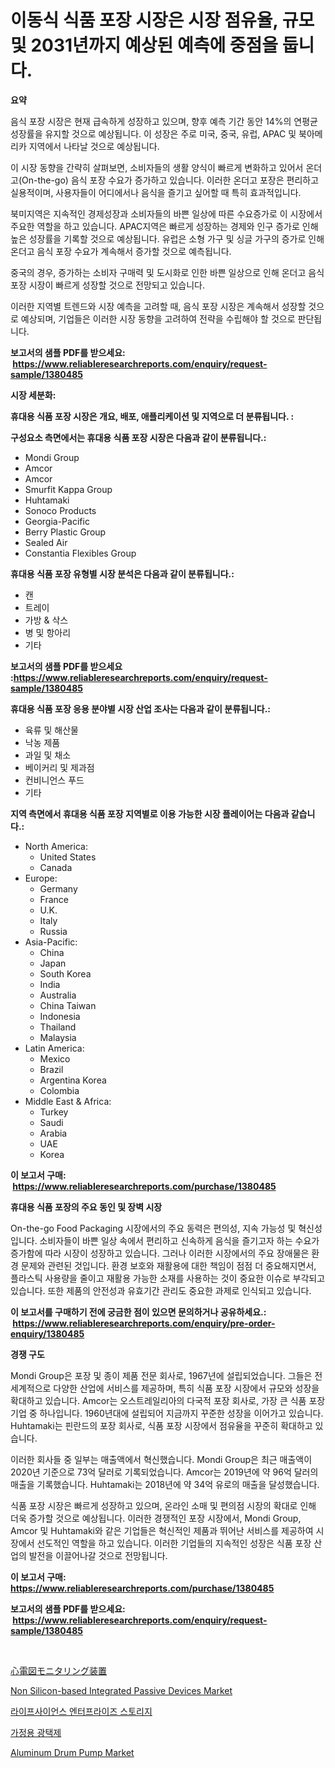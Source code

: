<p><h1>이동식 식품 포장 시장은 시장 점유율, 규모 및 2031년까지 예상된 예측에 중점을 둡니다.</h1></p><p><strong>요약</strong></p>
<p><p>음식 포장 시장은 현재 급속하게 성장하고 있으며, 향후 예측 기간 동안 14%의 연평균 성장률을 유지할 것으로 예상됩니다. 이 성장은 주로 미국, 중국, 유럽, APAC 및 북아메리카 지역에서 나타날 것으로 예상됩니다.</p><p>이 시장 동향을 간략히 살펴보면, 소비자들의 생활 양식이 빠르게 변화하고 있어서 온더고(On-the-go) 음식 포장 수요가 증가하고 있습니다. 이러한 온더고 포장은 편리하고 실용적이며, 사용자들이 어디에서나 음식을 즐기고 싶어할 때 특히 효과적입니다.</p><p>북미지역은 지속적인 경제성장과 소비자들의 바쁜 일상에 따른 수요증가로 이 시장에서 주요한 역할을 하고 있습니다. APAC지역은 빠르게 성장하는 경제와 인구 증가로 인해 높은 성장률을 기록할 것으로 예상됩니다. 유럽은 소형 가구 및 싱글 가구의 증가로 인해 온더고 음식 포장 수요가 계속해서 증가할 것으로 예측됩니다.</p><p>중국의 경우, 증가하는 소비자 구매력 및 도시화로 인한 바쁜 일상으로 인해 온더고 음식 포장 시장이 빠르게 성장할 것으로 전망되고 있습니다.</p><p>이러한 지역별 트렌드와 시장 예측을 고려할 때, 음식 포장 시장은 계속해서 성장할 것으로 예상되며, 기업들은 이러한 시장 동향을 고려하여 전략을 수립해야 할 것으로 판단됩니다.</p></p>
<p><strong>보고서의 샘플 PDF를 받으세요: &nbsp;<a href="https://www.reliableresearchreports.com/enquiry/request-sample/1380485">https://www.reliableresearchreports.com/enquiry/request-sample/1380485</a></strong></p>
<p><strong>시장 세분화:</strong></p>
<p><strong> 휴대용 식품 포장 시장은 개요, 배포, 애플리케이션 및 지역으로 더 분류됩니다. :</strong></p>
<p><strong>구성요소 측면에서는 휴대용 식품 포장 시장은 다음과 같이 분류됩니다.:</strong></p>
<p><ul><li>Mondi Group</li><li>Amcor</li><li>Amcor</li><li>Smurfit Kappa Group</li><li>Huhtamaki</li><li>Sonoco Products</li><li>Georgia-Pacific</li><li>Berry Plastic Group</li><li>Sealed Air</li><li>Constantia Flexibles Group</li></ul></p>
<p><strong> 휴대용 식품 포장 유형별 시장 분석은 다음과 같이 분류됩니다.:</strong></p>
<p><ul><li>캔</li><li>트레이</li><li>가방 & 삭스</li><li>병 및 항아리</li><li>기타</li></ul></p>
<p><strong>보고서의 샘플 PDF를 받으세요 :<a href="https://www.reliableresearchreports.com/enquiry/request-sample/1380485">https://www.reliableresearchreports.com/enquiry/request-sample/1380485</a></strong></p>
<p><strong> 휴대용 식품 포장 응용 분야별 시장 산업 조사는 다음과 같이 분류됩니다.:</strong></p>
<p><ul><li>육류 및 해산물</li><li>낙농 제품</li><li>과일 및 채소</li><li>베이커리 및 제과점</li><li>컨비니언스 푸드</li><li>기타</li></ul></p>
<p><strong>지역 측면에서 휴대용 식품 포장 지역별로 이용 가능한 시장 플레이어는 다음과 같습니다.:</strong></p>
<p><ul>
    <li>
        North America:
        <ul>
            <li>United States</li>
            <li>Canada</li>
        </ul>
    </li>
    <li>
        Europe:
        <ul>
            <li>Germany</li>
            <li>France</li>
            <li>U.K.</li>
            <li>Italy</li>
            <li>Russia</li>
        </ul>
    </li>
    <li>
        Asia-Pacific:
        <ul>
            <li>China</li>
            <li>Japan</li>
            <li>South Korea</li>
            <li>India</li>
            <li>Australia</li>
            <li>China Taiwan</li>
            <li>Indonesia</li>
            <li>Thailand</li>
            <li>Malaysia</li>
        </ul>
    </li>
    <li>
        Latin America:
        <ul>
            <li>Mexico</li>
            <li>Brazil</li>
            <li>Argentina Korea</li>
            <li>Colombia</li>
        </ul>
    </li>
    <li>
        Middle East & Africa:
        <ul>
            <li>Turkey</li>
            <li>Saudi</li>
            <li>Arabia</li>
            <li>UAE</li>
            <li>Korea</li>
        </ul>
    </li>
    </ul></p>
<p><strong>이 보고서 구매: &nbsp;<a href="https://www.reliableresearchreports.com/purchase/1380485">https://www.reliableresearchreports.com/purchase/1380485</a></strong></p>
<p><strong>휴대용 식품 포장의 주요 동인 및 장벽 시장</strong></p>
<p><p>On-the-go Food Packaging 시장에서의 주요 동력은 편의성, 지속 가능성 및 혁신성입니다. 소비자들이 바쁜 일상 속에서 편리하고 신속하게 음식을 즐기고자 하는 수요가 증가함에 따라 시장이 성장하고 있습니다. 그러나 이러한 시장에서의 주요 장애물은 환경 문제와 관련된 것입니다. 환경 보호와 재활용에 대한 책임이 점점 더 중요해지면서, 플라스틱 사용량을 줄이고 재활용 가능한 소재를 사용하는 것이 중요한 이슈로 부각되고 있습니다. 또한 제품의 안전성과 유효기간 관리도 중요한 과제로 인식되고 있습니다.</p></p>
<p><strong>이 보고서를 구매하기 전에 궁금한 점이 있으면 문의하거나 공유하세요.: &nbsp;<a href="https://www.reliableresearchreports.com/enquiry/pre-order-enquiry/1380485">https://www.reliableresearchreports.com/enquiry/pre-order-enquiry/1380485</a></strong></p>
<p><strong>경쟁 구도</strong></p>
<p><p>Mondi Group은 포장 및 종이 제품 전문 회사로, 1967년에 설립되었습니다. 그들은 전세계적으로 다양한 산업에 서비스를 제공하며, 특히 식품 포장 시장에서 규모와 성장을 확대하고 있습니다. Amcor는 오스트레일리아의 다국적 포장 회사로, 가장 큰 식품 포장 기업 중 하나입니다. 1960년대에 설립되어 지금까지 꾸준한 성장을 이어가고 있습니다. Huhtamaki는 핀란드의 포장 회사로, 식품 포장 시장에서 점유율을 꾸준히 확대하고 있습니다.</p><p>이러한 회사들 중 일부는 매출액에서 혁신했습니다. Mondi Group은 최근 매출액이 2020년 기준으로 73억 달러로 기록되었습니다. Amcor는 2019년에 약 96억 달러의 매출을 기록했습니다. Huhtamaki는 2018년에 약 34억 유로의 매출을 달성했습니다.</p><p>식품 포장 시장은 빠르게 성장하고 있으며, 온라인 소매 및 편의점 시장의 확대로 인해 더욱 증가할 것으로 예상됩니다. 이러한 경쟁적인 포장 시장에서, Mondi Group, Amcor 및 Huhtamaki와 같은 기업들은 혁신적인 제품과 뛰어난 서비스를 제공하여 시장에서 선도적인 역할을 하고 있습니다. 이러한 기업들의 지속적인 성장은 식품 포장 산업의 발전을 이끌어나갈 것으로 전망됩니다.</p></p>
<p><strong>이 보고서 구매: &nbsp; <a href="https://www.reliableresearchreports.com/purchase/1380485">https://www.reliableresearchreports.com/purchase/1380485</a></strong></p>
<p><strong>보고서의 샘플 PDF를 받으세요: &nbsp;<a href="https://www.reliableresearchreports.com/enquiry/request-sample/1380485">https://www.reliableresearchreports.com/enquiry/request-sample/1380485</a></strong><strong></strong></p>
<p>&nbsp;</p>
<p><p><a href="https://github.com/joaejkdzgyljvo6/Market-Research-Report-List-1/blob/main/4020542193161.md">心電図モニタリング装置</a></p><p><a href="https://issuu.com/reportprime-2/docs/non-silicon-based-integrated-passive-devices-marke">Non Silicon-based Integrated Passive Devices Market</a></p><p><a href="https://github.com/vsap75a286l/Market-Research-Report-List-1/blob/main/4874540192945.md">라이프사이언스 엔터프라이즈 스토리지</a></p><p><a href="https://github.com/idcefvhkdut6/Market-Research-Report-List-1/blob/main/7887042192944.md">가정용 광택제</a></p><p><a href="https://issuu.com/reportprime-2/docs/aluminum-drum-pump-market-size-2030.pptx">Aluminum Drum Pump Market</a></p></p>